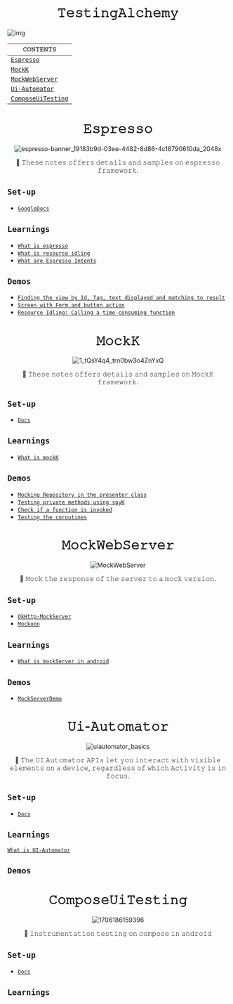 <h1 align="center">𝚃𝚎𝚜𝚝𝚒𝚗𝚐𝙰𝚕𝚌𝚑𝚎𝚖𝚢</h1>

![img](https://github.com/devrath/TestingAlchemy/assets/1456191/358eec4c-edf8-440c-bf0b-9777543cd637)

<div align="center">

| `𝙲𝙾𝙽𝚃𝙴𝙽𝚃𝚂` |
| ---------- |
| [`𝙴𝚜𝚙𝚛𝚎𝚜𝚜𝚘`](https://github.com/devrath/TestingAlchemy/blob/main/README.md#%F0%9D%99%B4%F0%9D%9A%9C%F0%9D%9A%99%F0%9D%9A%9B%F0%9D%9A%8E%F0%9D%9A%9C%F0%9D%9A%9C%F0%9D%9A%98) |
| [`𝙼𝚘𝚌𝚔𝙺`](https://github.com/devrath/TestingAlchemy/blob/main/README.md#%F0%9D%99%BC%F0%9D%9A%98%F0%9D%9A%8C%F0%9D%9A%94%F0%9D%99%BA) |
| [`𝙼𝚘𝚌𝚔𝚆𝚎𝚋𝚂𝚎𝚛𝚟𝚎𝚛`](https://github.com/devrath/TestingAlchemy/blob/main/README.md#%F0%9D%99%BC%F0%9D%9A%98%F0%9D%9A%8C%F0%9D%9A%94%F0%9D%9A%86%F0%9D%9A%8E%F0%9D%9A%8B%F0%9D%9A%82%F0%9D%9A%8E%F0%9D%9A%9B%F0%9D%9A%9F%F0%9D%9A%8E%F0%9D%9A%9B) |
| [`𝚄𝚒-𝙰𝚞𝚝𝚘𝚖𝚊𝚝𝚘𝚛`](https://github.com/devrath/TestingAlchemy/blob/main/README.md#%F0%9D%9A%84%F0%9D%9A%92-%F0%9D%99%B0%F0%9D%9A%9E%F0%9D%9A%9D%F0%9D%9A%98%F0%9D%9A%96%F0%9D%9A%8A%F0%9D%9A%9D%F0%9D%9A%98%F0%9D%9A%9B)
| [`𝙲𝚘𝚖𝚙𝚘𝚜𝚎𝚄𝚒𝚃𝚎𝚜𝚝𝚒𝚗𝚐`](https://github.com/devrath/TestingAlchemy/blob/main/README.md#%F0%9D%99%B2%F0%9D%9A%98%F0%9D%9A%96%F0%9D%9A%99%F0%9D%9A%98%F0%9D%9A%9C%F0%9D%9A%8E%F0%9D%9A%84%F0%9D%9A%92%F0%9D%9A%83%F0%9D%9A%8E%F0%9D%9A%9C%F0%9D%9A%9D%F0%9D%9A%92%F0%9D%9A%97%F0%9D%9A%90) |

</div>


<h1 align="center">𝙴𝚜𝚙𝚛𝚎𝚜𝚜𝚘</h1>

<div align="center">

![espresso-banner_19183b9d-03ee-4482-8d86-4c18790610da_2048x](https://github.com/devrath/EspressoAlchemy/assets/1456191/0ab28444-d5ce-41fa-ab59-6968857c78b1)

</div>

<div align="center">

🍂 𝚃𝚑𝚎𝚜𝚎 𝚗𝚘𝚝𝚎𝚜 𝚘𝚏𝚏𝚎𝚛𝚜 𝚍𝚎𝚝𝚊𝚒𝚕𝚜 𝚊𝚗𝚍 𝚜𝚊𝚖𝚙𝚕𝚎𝚜 𝚘𝚗 𝚎𝚜𝚙𝚛𝚎𝚜𝚜𝚘 𝚏𝚛𝚊𝚖𝚎𝚠𝚘𝚛𝚔.

</div>


## `Set-up`
* [`GoogleDocs`](https://developer.android.com/training/testing/espresso/setup)

## `Learnings`
* [`What is espresso`](https://github.com/devrath/TestingAlchemy/wiki/What-is-espresso)
* [`What is resource idling`](https://github.com/devrath/TestingAlchemy/wiki/What-is-resource-idling)
* [`What are Espresso Intents`](https://github.com/devrath/TestingAlchemy/wiki/What-are-Espresso-Intents)

## `Demos`
* [`Finding the view by Id, Tag, text displayed and matching to result`](https://github.com/devrath/TestingAlchemy/wiki/Finding-the-view-by-Id,-Tag-text-displayed-and-matching-to-result)
* [`Screen with Form and button action`](https://github.com/devrath/TestingAlchemy/wiki/Screen-with-Form-and-button-action)
* [`Resource Idling: Calling a time-consuming function`](https://github.com/devrath/TestingAlchemy/wiki/Resource-Idling:-Calling-a-time-consuming-function)



<h1 align="center">𝙼𝚘𝚌𝚔𝙺</h1>

<div align="center">
  
![1_tQsY4q4_trn0bw3o4ZnYxQ](https://github.com/devrath/TestingAlchemy/assets/1456191/6d80ed1d-ec2a-4652-ace4-7a2df012d86a)

</div>

<div align="center"> 🍂 𝚃𝚑𝚎𝚜𝚎 𝚗𝚘𝚝𝚎𝚜 𝚘𝚏𝚏𝚎𝚛𝚜 𝚍𝚎𝚝𝚊𝚒𝚕𝚜 𝚊𝚗𝚍 𝚜𝚊𝚖𝚙𝚕𝚎𝚜 𝚘𝚗 𝙼𝚘𝚌𝚔𝙺 𝚏𝚛𝚊𝚖𝚎𝚠𝚘𝚛𝚔. </div>


## `Set-up`
* [`Docs`](https://mockk.io/)

## `Learnings`
* [`What is mockK`](https://github.com/devrath/TestingAlchemy/wiki/What-is-MockK)
  
## `Demos`
* [`Mocking Repository in the presenter class`](https://github.com/devrath/TestingAlchemy/wiki/MockK:-Mocking-Repository-in-the-presenter-class)
* [`Testing private methods using spyK`](https://github.com/devrath/TestingAlchemy/wiki/MockK:-Testing-private-methods-using-spyK)
* [`Check if a function is invoked`](https://github.com/devrath/TestingAlchemy/wiki/MockK:-Check-if-a-function-is-invoked)
* [`Testing the coroutines`](https://github.com/devrath/TestingAlchemy/wiki/MockK-:-Testing-the-coroutines)


<h1 align="center">𝙼𝚘𝚌𝚔𝚆𝚎𝚋𝚂𝚎𝚛𝚟𝚎𝚛</h1>

<div align="center">
  
![MockWebServer](https://github.com/devrath/TestingAlchemy/assets/1456191/9d30bd56-281e-4d31-a6b8-6e6bd9020040)

</div>

<div align="center"> 🍂 𝙼𝚘𝚌𝚔 𝚝𝚑𝚎 𝚛𝚎𝚜𝚙𝚘𝚗𝚜𝚎 𝚘𝚏 𝚝𝚑𝚎 𝚜𝚎𝚛𝚟𝚎𝚛 𝚝𝚘 𝚊 𝚖𝚘𝚌𝚔 𝚟𝚎𝚛𝚜𝚒𝚘𝚗. </div>

## `Set-up`
* [`OkHttp-MockServer`](https://github.com/square/okhttp/tree/master/mockwebserver)
* [`Mockoon`](https://github.com/mockoon/mockoon?source=post_page-----6a31eaafd68e--------------------------------)

## `Learnings`
* [`What is mockServer in android`](https://github.com/devrath/TestingAlchemy/wiki/What-is-mockServer-in-android)
  
## `Demos`
* [`MockServerDemo`](https://github.com/devrath/TestingAlchemy/tree/main/Code/MockServer)

<h1 align="center">𝚄𝚒-𝙰𝚞𝚝𝚘𝚖𝚊𝚝𝚘𝚛</h1>

<div align="center">
  
![uiautomator_basics](https://github.com/devrath/TestingAlchemy/assets/1456191/56b91470-e46a-4dbd-a45e-58d6b477ce7e)

</div>

<div align="center"> 🍂 𝚃𝚑𝚎 𝚄𝙸 𝙰𝚞𝚝𝚘𝚖𝚊𝚝𝚘𝚛 𝙰𝙿𝙸𝚜 𝚕𝚎𝚝 𝚢𝚘𝚞 𝚒𝚗𝚝𝚎𝚛𝚊𝚌𝚝 𝚠𝚒𝚝𝚑 𝚟𝚒𝚜𝚒𝚋𝚕𝚎 𝚎𝚕𝚎𝚖𝚎𝚗𝚝𝚜 𝚘𝚗 𝚊 𝚍𝚎𝚟𝚒𝚌𝚎, 𝚛𝚎𝚐𝚊𝚛𝚍𝚕𝚎𝚜𝚜 𝚘𝚏 𝚠𝚑𝚒𝚌𝚑 𝙰𝚌𝚝𝚒𝚟𝚒𝚝𝚢 𝚒𝚜 𝚒𝚗 𝚏𝚘𝚌𝚞𝚜. </div>

## `Set-up`
* [`Docs`](https://developer.android.com/training/testing/other-components/ui-automator)

## `Learnings`
[`What is UI-Automator`](https://github.com/devrath/TestingAlchemy/wiki/UI%E2%80%90Automator:-What-is-UI%E2%80%90Automator)

  
## `Demos`


<h1 align="center">𝙲𝚘𝚖𝚙𝚘𝚜𝚎𝚄𝚒𝚃𝚎𝚜𝚝𝚒𝚗𝚐</h1>

<div align="center">
  
![1706186159396](https://github.com/devrath/TestingAlchemy/assets/1456191/01eaa3fe-2212-4495-8f85-e319d41b7d8f)

</div>

<div align="center"> 🍂 𝙸𝚗𝚜𝚝𝚛𝚞𝚖𝚎𝚗𝚝𝚊𝚝𝚒𝚘𝚗 𝚝𝚎𝚜𝚝𝚒𝚗𝚐 𝚘𝚗 𝚌𝚘𝚖𝚙𝚘𝚜𝚎 𝚒𝚗 𝚊𝚗𝚍𝚛𝚘𝚒𝚍 </div>

## `Set-up`
* [`Docs`]()

## `Learnings`

